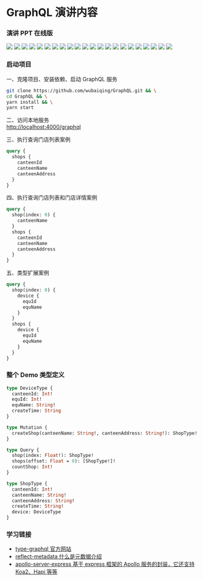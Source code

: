 # GraphQL 演讲内容

### 演讲 PPT 在线版
![](./images/GraphQL.001.jpeg)
![](./images/GraphQL.002.jpeg)
![](./images/GraphQL.003.png)
![](./images/GraphQL.004.png)
![](./images/GraphQL.005.png)
![](./images/GraphQL.006.png)
![](./images/GraphQL.008.jpeg)
![](./images/GraphQL.009.jpeg)
![](./images/GraphQL.010.jpeg)
![](./images/GraphQL.011.png)
![](./images/GraphQL.012.jpeg)
![](./images/GraphQL.013.jpeg)
![](./images/GraphQL.014.jpeg)
![](./images/GraphQL.015.jpeg)
![](./images/GraphQL.016.jpeg)
![](./images/GraphQL.017.jpeg)
![](./images/GraphQL.018.jpeg)
![](./images/GraphQL.019.jpeg)
![](./images/GraphQL.020.jpeg)
![](./images/GraphQL.021.jpeg)
![](./images/GraphQL.022.jpeg)
![](./images/GraphQL.023.jpeg)

### 启动项目

一、克隆项目、安装依赖、启动 GraphQL 服务
```sh
git clone https://github.com/wubaiqing/GraphQL.git && \
cd GraphQL && \
yarn install && \
yarn start
```

二、访问本地服务  
[http://localhost:4000/graphql](http://localhost:4000/graphql)

三、执行查询门店列表案例
```graphql
query {
  shops {
    canteenId
    canteenName
    canteenAddress
  }
}
```

四、执行查询门店列表和门店详情案例
```graphql
query {
  shop(index: 0) {
    canteenName
  }
  shops {
    canteenId
    canteenName
    canteenAddress
  }
}
```

五、类型扩展案例
```graphql
query {
  shop(index: 0) {
    device {
      equId
      equName
    }
  }
  shops {
    device {
      equId
      equName
    }
  }
}
```


### 整个 Demo 类型定义
```graphql
type DeviceType {
  canteenId: Int!
  equId: Int!
  equName: String!
  createTime: String
}

type Mutation {
  createShop(canteenName: String!, canteenAddress: String!): ShopType!
}

type Query {
  shop(index: Float!): ShopType!
  shops(offset: Float = 0): [ShopType!]!
  countShop: Int!
}

type ShopType {
  canteenId: Int!
  canteenName: String!
  canteenAddress: String!
  createTime: String!
  device: DeviceType
}
```

### 学习链接
- [type-graphql 官方网站](https://github.com/19majkel94/type-graphql#readme)  
- [reflect-metadata 什么是元数据介绍](https://ninghao.net/blog/7384)  
- [apollo-server-express 基于 express 框架的 Apollo 服务的封装，它还支持 Koa2、Hapi 等等](https://github.com/apollographql/apollo-server#readme)  
